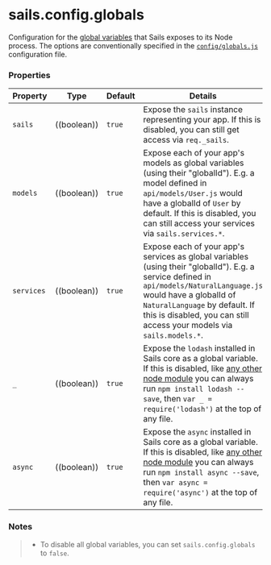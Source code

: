 # sails.config.globals


Configuration for the [global variables](./#!documentation/reference/Globals) that Sails exposes to its Node process.  The options are conventionally specified in the [`config/globals.js`]() configuration file.



### Properties

| Property    | Type       | Default   | Details |
|-------------|:----------:|-----------|---------|
| `sails` | ((boolean)) | `true` | Expose the `sails` instance representing your app.  If this is disabled, you can still get access via `req._sails`.
| `models` | ((boolean)) | `true` | Expose each of your app's models as global variables (using their "globalId").  E.g. a model defined in `api/models/User.js` would have a globalId of `User` by default.   If this is disabled, you can still access your services via `sails.services.*`.
| `services` | ((boolean)) | `true` | Expose each of your app's services as global variables (using their "globalId").  E.g. a service defined in `api/models/NaturalLanguage.js` would have a globalId of `NaturalLanguage` by default.  If this is disabled, you can still access your models via `sails.models.*`.
| `_`  | ((boolean))     | `true`  | Expose the `lodash` installed in Sails core as a global variable. If this is disabled, like [any other node module](https://soundcloud.com/marak/marak-the-node-js-rap) you can always run `npm install lodash --save`, then `var _ = require('lodash')` at the top of any file.
| `async`  | ((boolean)) | `true` | Expose the `async` installed in Sails core as a global variable.  If this is disabled, like [any other node module](https://soundcloud.com/marak/marak-the-node-js-rap) you can always run `npm install async --save`, then `var async = require('async')` at the top of any file.

### Notes

> + To disable all global variables, you can set `sails.config.globals` to `false`.



<docmeta name="uniqueID" value="sailsconfigglobals588825999999">
<docmeta name="displayName" value="sails.config.globals">

